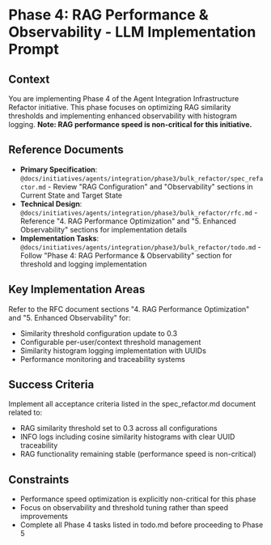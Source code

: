 # Phase 4: RAG Performance & Observability - LLM Implementation Prompt

## Context
You are implementing Phase 4 of the Agent Integration Infrastructure Refactor initiative. This phase focuses on optimizing RAG similarity thresholds and implementing enhanced observability with histogram logging. **Note: RAG performance speed is non-critical for this initiative.**

## Reference Documents
- **Primary Specification**: `@docs/initiatives/agents/integration/phase3/bulk_refactor/spec_refactor.md` - Review "RAG Configuration" and "Observability" sections in Current State and Target State
- **Technical Design**: `@docs/initiatives/agents/integration/phase3/bulk_refactor/rfc.md` - Reference "4. RAG Performance Optimization" and "5. Enhanced Observability" sections for implementation details
- **Implementation Tasks**: `@docs/initiatives/agents/integration/phase3/bulk_refactor/todo.md` - Follow "Phase 4: RAG Performance & Observability" section for threshold and logging implementation

## Key Implementation Areas
Refer to the RFC document sections "4. RAG Performance Optimization" and "5. Enhanced Observability" for:
- Similarity threshold configuration update to 0.3
- Configurable per-user/context threshold management
- Similarity histogram logging implementation with UUIDs
- Performance monitoring and traceability systems

## Success Criteria
Implement all acceptance criteria listed in the spec_refactor.md document related to:
- RAG similarity threshold set to 0.3 across all configurations
- INFO logs including cosine similarity histograms with clear UUID traceability
- RAG functionality remaining stable (performance speed is non-critical)

## Constraints
- Performance speed optimization is explicitly non-critical for this phase
- Focus on observability and threshold tuning rather than speed improvements
- Complete all Phase 4 tasks listed in todo.md before proceeding to Phase 5